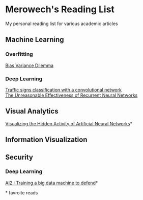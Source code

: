 # Merowech's Reading List
My personal reading list for various academic articles

## Machine Learning

### Overfitting

[Bias Variance Dilemma](https://ml.berkeley.edu/blog/2017/07/13/tutorial-4/)

### Deep Learning

[Traffic signs classification with a convolutional network](https://navoshta.com/traffic-signs-classification/)  
[The Unreasonable Effectiveness of Recurrent Neural Networks](http://karpathy.github.io/2015/05/21/rnn-effectiveness/)


## Visual Analytics

[Visualizing the Hidden Activity of Artificial Neural Networks](http://www.cs.rug.nl/~alext/PAPERS/VAST16/paper.pdf)*

## Information Visualization

## Security

### Deep Learning

[AI2
: Training a big data machine to defend](https://people.csail.mit.edu/kalyan/AI2_Paper.pdf)*


\* favroite reads


